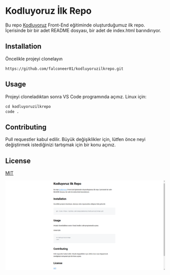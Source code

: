 # Kodluyoruz İlk Repo

Bu repo [Kodluyoruz](kodluyoruz.org) Front-End eğitiminde oluşturduğumuz ilk repo. İçerisinde bir bir adet README dosyası, bir adet de index.html barındırıyor.

## Installation

Öncelikle projeyi clonelayın

```
https://github.com/falconeer01/kodluyoruzilkrepo.git
```

## Usage

Projeyi cloneladıktan sonra VS Code programında açınız.
Linux için:

```
cd kodluyoruzilkrepo
code .
```

## Contributing

Pull requestler kabul edilir. Büyük değişiklikler için, lütfen önce neyi değiştirmek istediğinizi tartışmak için bir konu açınız.

## License

[MIT](https://choosealicense.com/licenses/mit/)

![](https://raw.githubusercontent.com/Kodluyoruz/taskforce/main/git/odev1/figures/markdown.png)

